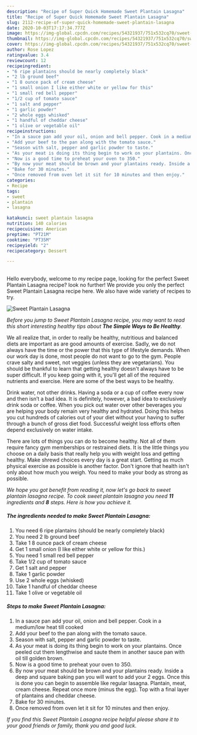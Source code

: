 ```yaml
---
description: "Recipe of Super Quick Homemade Sweet Plantain Lasagna"
title: "Recipe of Super Quick Homemade Sweet Plantain Lasagna"
slug: 2112-recipe-of-super-quick-homemade-sweet-plantain-lasagna
date: 2020-10-03T17:17:34.777Z
image: https://img-global.cpcdn.com/recipes/54321937/751x532cq70/sweet-plantain-lasagna-recipe-main-photo.jpg
thumbnail: https://img-global.cpcdn.com/recipes/54321937/751x532cq70/sweet-plantain-lasagna-recipe-main-photo.jpg
cover: https://img-global.cpcdn.com/recipes/54321937/751x532cq70/sweet-plantain-lasagna-recipe-main-photo.jpg
author: Rose Lopez
ratingvalue: 3.4
reviewcount: 12
recipeingredient:
- "6 ripe plantains should be nearly completely black"
- "2 lb ground beef"
- "1 8 ounce pack of cream cheese"
- "1 small onion I like either white or yellow for this"
- "1 small red bell pepper"
- "1/2 cup of tomato sauce"
- "1 salt and pepper"
- "1 garlic powder"
- "2 whole eggs whisked"
- "1 handful of cheddar cheese"
- "1 olive or vegetable oil"
recipeinstructions:
- "In a sauce pan add your oil, onion and bell pepper. Cook in a medium/low heat till cooked"
- "Add your beef to the pan along with the tomato sauce."
- "Season with salt, pepper and garlic powder to taste."
- "As your meat is doing its thing begin to work on your plantains. Once peeled cut them lengthwise and saute them in another sauce pan with oil till golden brown."
- "Now is a good time to preheat your oven to 350."
- "By now your meat should be brown and your plantains ready. Inside a deep and square baking pan you will want to add your 2 eggs. Once this is done you can begin to assemble like regular lasagna. Plantain, meat, cream cheese. Repeat once more (minus the egg). Top with a final layer of plantains and cheddar cheese."
- "Bake for 30 minutes."
- "Once removed from oven let it sit for 10 minutes and then enjoy."
categories:
- Recipe
tags:
- sweet
- plantain
- lasagna

katakunci: sweet plantain lasagna 
nutrition: 140 calories
recipecuisine: American
preptime: "PT21M"
cooktime: "PT35M"
recipeyield: "2"
recipecategory: Dessert

---
```

<br>
Hello everybody, welcome to my recipe page, looking for the perfect Sweet Plantain Lasagna recipe? look no further! We provide you only the perfect Sweet Plantain Lasagna recipe here. We also have wide variety of recipes to try.
<br>


![Sweet Plantain Lasagna](https://img-global.cpcdn.com/recipes/54321937/751x532cq70/sweet-plantain-lasagna-recipe-main-photo.jpg)

<i>Before you jump to Sweet Plantain Lasagna recipe, you may want to read this short interesting healthy tips about <strong>The Simple Ways to Be Healthy</strong>.</i>

We all realize that, in order to really be healthy, nutritious and balanced diets are important as are good amounts of exercise. Sadly, we do not always have the time or the power that this type of lifestyle demands. When our work day is done, most people do not want to go to the gym. People crave salty and sweet, not veggies (unless they are vegetarians). You should be thankful to learn that getting healthy doesn't always have to be super difficult. If you keep going with it, you'll get all of the required nutrients and exercise. Here are some of the best ways to be healthy.

Drink water, not other drinks. Having a soda or a cup of coffee every now and then isn’t a bad idea. It is definitely, however, a bad idea to exclusively drink soda or coffee. When you pick out water over other beverages you are helping your body remain very healthy and hydrated. Doing this helps you cut hundreds of calories out of your diet without your having to suffer through a bunch of gross diet food. Successful weight loss efforts often depend exclusively on water intake.

There are lots of things you can do to become healthy. Not all of them require fancy gym memberships or restrained diets. It is the little things you choose on a daily basis that really help you with weight loss and getting healthy. Make shrewd choices every day is a great start. Getting as much physical exercise as possible is another factor. Don't ignore that health isn't only about how much you weigh. You need to make your body as strong as possible. 


<i>We hope you got benefit from reading it, now let's go back to sweet plantain lasagna recipe. To cook sweet plantain lasagna you need <strong>11</strong> ingredients and <strong>8</strong> steps. Here is how you achieve it.
</i>

##### The ingredients needed to make Sweet Plantain Lasagna:

1. You need 6 ripe plantains (should be nearly completely black)
1. You need 2 lb ground beef
1. Take 1 8 ounce pack of cream cheese
1. Get 1 small onion (I like either white or yellow for this.)
1. You need 1 small red bell pepper
1. Take 1/2 cup of tomato sauce
1. Get 1 salt and pepper
1. Take 1 garlic powder
1. Use 2 whole eggs (whisked)
1. Take 1 handful of cheddar cheese
1. Take 1 olive or vegetable oil


##### Steps to make Sweet Plantain Lasagna:

1. In a sauce pan add your oil, onion and bell pepper. Cook in a medium/low heat till cooked
1. Add your beef to the pan along with the tomato sauce.
1. Season with salt, pepper and garlic powder to taste.
1. As your meat is doing its thing begin to work on your plantains. Once peeled cut them lengthwise and saute them in another sauce pan with oil till golden brown.
1. Now is a good time to preheat your oven to 350.
1. By now your meat should be brown and your plantains ready. Inside a deep and square baking pan you will want to add your 2 eggs. Once this is done you can begin to assemble like regular lasagna. Plantain, meat, cream cheese. Repeat once more (minus the egg). Top with a final layer of plantains and cheddar cheese.
1. Bake for 30 minutes.
1. Once removed from oven let it sit for 10 minutes and then enjoy.


<i>If you find this Sweet Plantain Lasagna recipe helpful please share it to your good friends or family, thank you and good luck.</i>
